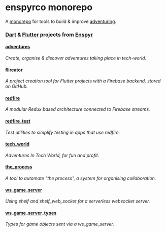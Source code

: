 # enspyrco monorepo

A [monorepo](https://en.wikipedia.org/wiki/Monorepo) for tools to build & improve [adventuring](https://github.com/adventures-in/adventures_in).

### [Dart](https://dart.dev/) &amp; [Flutter](https://flutter.dev/) projects from [Enspyr](https://github.com/enspyrco)

#### [adventures](packages/adventures/README.md)
*Create, organise & discover adventures taking place in tech-world.*

#### [flireator](packages/flireator/README.md)
*A project creation tool for Flutter projects with a Firebase backend, stored on GitHub.*

#### [redfire](packages/redfire/README.md)
*A modular Redux based architecture connected to Firebase streams.*

#### [redfire_test](packages/redfire_test/README.md)
*Test utilities to simplify testing in apps that use redfire.*

#### [tech_world](packages/tech_world/README.md)
*Adventures In Tech World, for fun and profit.*

#### [the_process](packages/the_process/README.md)
*A tool to automate "the process", a system for organising collaboration.*

#### [ws_game_server](packages/ws_game_server/README.md)
*Using shelf and shelf_web_socket for a serverless websocket server.*

#### [ws_game_server_types](packages/ws_game_server_types/README.md)
*Types for game objects sent via a ws_game_server.*